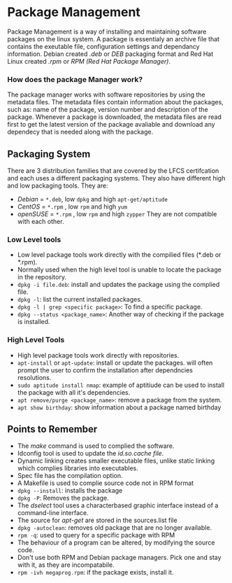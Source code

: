 # Package Management 
Package Management is a way of installing and maintaining software packages on the linux system. A package is essentialy an archive file that contains the exeutable file, configuration settings and dependancy information. Debian created *.deb* or *DEB* packaging format and Red Hat Linux created *.rpm* or *RPM (Red Hat Package Manager)*.

### How does the package Manager work?
The package manager works with software repositories by using the metadata files. The metadata files contain information about the packages, such as: name of the package, version number and description of the package. Whenever a package is downloaded, the metadata files are read first to get the latest version of the package avaliable and download any dependecy that is needed along with the package.

## Packaging System
There are 3 distribution families that are covered by the LFCS certifcation and each uses a different packaging systems. They also have different high and low packaging tools. They are:
- *Debian* = `*.deb`, low `dpkg` and high `apt-get/aptitude`
- *CentOS* = `*.rpm` , low `rpm` and high `yum`
- *openSUSE* = `*.rpm` , low `rpm` and high `zypper`
They are not compatible with each other.


### Low Level tools
- Low level package tools work directly with the compilied files (*.deb or *.rpm).
- Normally used when the high level tool is unable to locate the package in the repository.
- `dpkg -i file.deb`: install and updates the package using the complied file.
- `dpkg -l`: list the current installed packages.
- `dpkg -l | grep <specific package>`: To find a specific package.
- `dpkg --status <package_name>`: Another way of checking if the package is installed.


### High Level Tools
- High level package tools work directly with repositories.
- `apt-install` or `apt-update`: install or update the packages. will often prompt the user to confirm the installation after dependncies resolutions.
- `sudo aptitude install nmap`: example of aptitiude can be used to install the package with all it's dependencies.
- `apt remove/purge <package_name>`: remove a package from the system.
- `apt show birthday`: show information about a package named birthday

## Points to Remember
- The *make* command is used to complied the software.
- Idconfig tool is used to update the *id.so.cache file*.
- Dynamic linking creates smaller executable files, unlike static linking which complies libraries into executables.
- Spec file has the compilation option. 
- A Makefile is used to complie source code not in RPM format
- `dpkg --install`: installs the package
- `dpkg -P`: Removes the package.
- The *dselect* tool uses a characterbased graphic interface instead of a command-line interface.
- The source for *apt-get* are stored in the sources.list file
- `dpkg -autoclean`: removes old package that are no longer available.
- `rpm -q`: used to query for a specific package with RPM
- The behaviour of a program can be altered, by modifying the source code.
- Don't use both RPM and Debian package managers. Pick one and stay with it, as they are incompatabile.
- `rpm -ivh megaprog.rpm`: if the package exists, install it.

